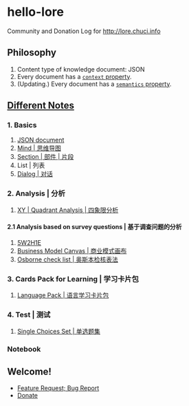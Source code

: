 # hello-lore
Community and Donation Log for http://lore.chuci.info

## Philosophy
1. Content type of knowledge document: JSON
2. Every document has a [`context` property](docs/philosophy-context.md).
3. (Updating.) Every document has a [`semantics` property](docs/philosophy-semantics.md).


## [Different Notes](https://github.com/taurenshaman/hello-lore/tree/master/docs)
### 1. Basics
1. [JSON document](docs/json-document.md)  
2. [Mind | 思维导图](docs/mind.md)  
3. [Section | 部件 | 片段](docs/section.md)  
4. List | 列表  
5. [Dialog | 对话](docs/dialog.md)  

### 2. Analysis | 分析  
1. [XY | Quadrant Analysis | 四象限分析](docs/xy.md)  

#### 2.1 Analysis based on survey questions | 基于调查问题的分析  
1. [5W2H1E](docs/5w2h1e.md)  
2. [Business Model Canvas | 商业模式画布](docs/business-model-canvas.md)
3. [Osborne check list | 奥斯本检核表法](docs/osborne-check-list.md)  

### 3. Cards Pack for Learning | 学习卡片包  
1. [Language Pack | 语言学习卡片包](docs/language-pack.md)  

### 4. Test | 测试
1. [Single Choices Set | 单选题集](docs/single-choices-set.md)

### Notebook


## Welcome!
* [Feature Request; Bug Report](https://github.com/taurenshaman/hello-lore/issues)
* [Donate](https://github.com/taurenshaman/hello-lore/wiki/Donate!)
